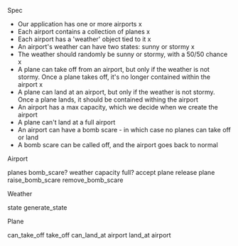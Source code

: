 Spec

- Our application has one or more airports x
- Each airport contains a collection of planes x
- Each airport has a 'weather' object tied to it x
- An airport's weather can have two states: sunny or stormy x
- The weather should randomly be sunny or stormy, with a 50/50 chance x
- A plane can take off from an airport, but only if the weather is not stormy. Once a plane takes off, it's no longer contained within the airport x
- A plane can land at an airport, but only if the weather is not stormy. Once a plane lands, it should be contained withing the airport
- An airport has a max capacity, which we decide when we create the airport
- A plane can't land at a full airport
- An airport can have a bomb scare - in which case no planes can take off or land
- A bomb scare can be called off, and the airport goes back to normal

Airport 

planes
bomb_scare?
weather
capacity
full?
accept plane
release plane
raise_bomb_scare
remove_bomb_scare


Weather

state
generate_state

Plane

can_take_off
take_off
can_land_at airport
land_at airport